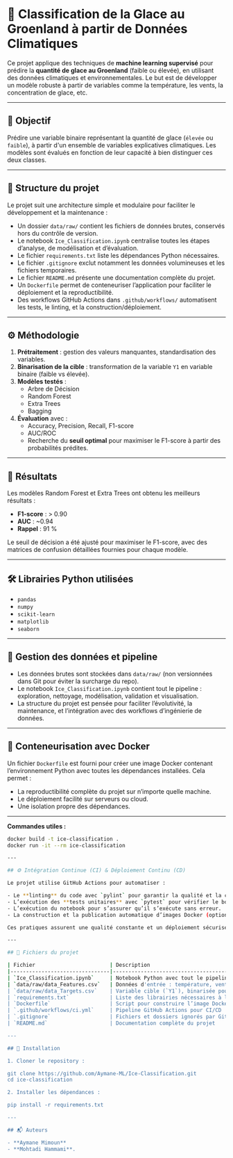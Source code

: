 # 🧊 Classification de la Glace au Groenland à partir de Données Climatiques

Ce projet applique des techniques de **machine learning supervisé** pour prédire la **quantité de glace au Groenland** (faible ou élevée), en utilisant des données climatiques et environnementales. Le but est de développer un modèle robuste à partir de variables comme la température, les vents, la concentration de glace, etc.

---

## 🎯 Objectif

Prédire une variable binaire représentant la quantité de glace (`élevée` ou `faible`), à partir d'un ensemble de variables explicatives climatiques. Les modèles sont évalués en fonction de leur capacité à bien distinguer ces deux classes.

---

## 📁 Structure du projet

Le projet suit une architecture simple et modulaire pour faciliter le développement et la maintenance :  

- Un dossier `data/raw/` contient les fichiers de données brutes, conservés hors du contrôle de version.  
- Le notebook `Ice_Classification.ipynb` centralise toutes les étapes d’analyse, de modélisation et d’évaluation.  
- Le fichier `requirements.txt` liste les dépendances Python nécessaires.  
- Le fichier `.gitignore` exclut notamment les données volumineuses et les fichiers temporaires.  
- Le fichier `README.md` présente une documentation complète du projet.  
- Un `Dockerfile` permet de conteneuriser l’application pour faciliter le déploiement et la reproductibilité.  
- Des workflows GitHub Actions dans `.github/workflows/` automatisent les tests, le linting, et la construction/déploiement.

---

## ⚙️ Méthodologie

1. **Prétraitement** : gestion des valeurs manquantes, standardisation des variables.  
2. **Binarisation de la cible** : transformation de la variable `Y1` en variable binaire (faible vs élevée).  
3. **Modèles testés** :  
   - Arbre de Décision  
   - Random Forest  
   - Extra Trees  
   - Bagging  
4. **Évaluation** avec :  
   - Accuracy, Precision, Recall, F1-score  
   - AUC/ROC  
   - Recherche du **seuil optimal** pour maximiser le F1-score à partir des probabilités prédites.

---

## 🚀 Résultats

Les modèles Random Forest et Extra Trees ont obtenu les meilleurs résultats :  

- **F1-score** : > 0.90  
- **AUC** : ~0.94  
- **Rappel** : 91 %  

Le seuil de décision a été ajusté pour maximiser le F1-score, avec des matrices de confusion détaillées fournies pour chaque modèle.

---

## 🛠 Librairies Python utilisées

- `pandas`  
- `numpy`  
- `scikit-learn`  
- `matplotlib`  
- `seaborn`  

---

## 💾 Gestion des données et pipeline

- Les données brutes sont stockées dans `data/raw/` (non versionnées dans Git pour éviter la surcharge du repo).  
- Le notebook `Ice_Classification.ipynb` contient tout le pipeline : exploration, nettoyage, modélisation, validation et visualisation.  
- La structure du projet est pensée pour faciliter l’évolutivité, la maintenance, et l’intégration avec des workflows d’ingénierie de données.

---

## 🐳 Conteneurisation avec Docker

Un fichier `Dockerfile` est fourni pour créer une image Docker contenant l’environnement Python avec toutes les dépendances installées. Cela permet :

- La reproductibilité complète du projet sur n’importe quelle machine.  
- Le déploiement facilité sur serveurs ou cloud.  
- Une isolation propre des dépendances.

---

**Commandes utiles :**

```bash
docker build -t ice-classification .
docker run -it --rm ice-classification

---

## ⚙️ Intégration Continue (CI) & Déploiement Continu (CD)

Le projet utilise GitHub Actions pour automatiser :

- Le **linting** du code avec `pylint` pour garantir la qualité et la conformité au style PEP8.  
- L’exécution des **tests unitaires** avec `pytest` pour vérifier le bon fonctionnement des fonctions clés.  
- L’exécution du notebook pour s’assurer qu’il s’exécute sans erreur.  
- La construction et la publication automatique d’images Docker (optionnel, si connecté à un registre).

Ces pratiques assurent une qualité constante et un déploiement sécurisé.

---

## 📂 Fichiers du projet

| Fichier                        | Description                                                                 |
|--------------------------------|-----------------------------------------------------------------------------|
| `Ice_Classification.ipynb`     | Notebook Python avec tout le pipeline : nettoyage, modélisation, validation |
| `data/raw/data_Features.csv`   | Données d'entrée : température, vents, glace de mer, décharges, etc.        |
| `data/raw/data_Targets.csv`    | Variable cible (`Y1`), binarisée pour la classification                      |
| `requirements.txt`             | Liste des librairies nécessaires à l’exécution du projet                    |
| `Dockerfile`                   | Script pour construire l’image Docker du projet                             |
| `.github/workflows/ci.yml`     | Pipeline GitHub Actions pour CI/CD                                          |
| `.gitignore`                   | Fichiers et dossiers ignorés par Git                                        |
| `README.md`                    | Documentation complète du projet                                            |

---

## 🧪 Installation

1. Cloner le repository :

git clone https://github.com/Aymane-ML/Ice-Classification.git
cd ice-classification

2. Installer les dépendances :

pip install -r requirements.txt

---

## 📬 Auteurs

- **Aymane Mimoun**
- **Mohtadi Hammami**.

